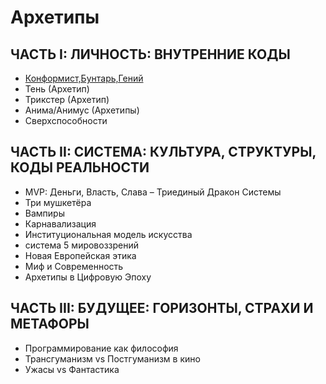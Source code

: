 # Архетипы

## ЧАСТЬ I: ЛИЧНОСТЬ: ВНУТРЕННИЕ КОДЫ

- [Конформист,Бунтарь,Гений](./genius_conformist_rebel)
- Тень (Архетип)
- Трикстер (Архетип)
- Анима/Анимус (Архетипы)
- Сверхспособности

## ЧАСТЬ II: СИСТЕМА: КУЛЬТУРА, СТРУКТУРЫ, КОДЫ РЕАЛЬНОСТИ

- MVP: Деньги, Власть, Слава – Триединый Дракон Системы 
- Три мушкетёра 
- Вампиры 
- Карнавализация 
- Институциональная модель искусства 
- система 5 мировоззрений 
- Новая Европейская этика 
- Миф и Современность 
- Архетипы в Цифровую Эпоху 

## ЧАСТЬ III: БУДУЩЕЕ: ГОРИЗОНТЫ, СТРАХИ И МЕТАФОРЫ

- Программирование как философия 
- Трансгуманизм vs Постгуманизм в кино 
- Ужасы vs Фантастика 
